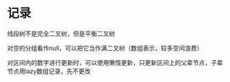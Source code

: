 # 记录
线段树不是完全二叉树，但是平衡二叉树

对空的分组看作null，可以把它当作满二叉树（数组表示，较多空间浪费）

对区间内的数字进行更新时，可以使用懒惰更新，只更新区间上的父辈节点，子辈节点用lazy数组记录，先不更改


